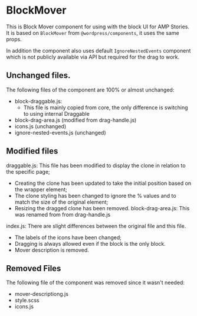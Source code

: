 BlockMover
============

This is Block Mover component for using with the block UI for AMP Stories.
It is based on `BlockMover` from `@wordpress/components`, it uses the same props.

In addition the component also uses default `IgnoreNestedEvents` component which is not publicly available via API but required for the drag to work.

## Unchanged files.

The following files of the component are 100% or almost unchanged:
- block-draggable.js:
  - This file is mainly copied from core, the only difference is switching to using internal Draggable
- block-drag-area.js (modified from drag-handle.js)
- icons.js (unchanged)
- ignore-nested-events.js (unchanged)

## Modified files
draggable.js: This file has been modified to display the clone in relation to the specific page;
- Creating the clone has been updated to take the initial position based on the wrapper element;
- The clone styling has been changed to ignore the % values and to match the size of the original element;
- Resizing the dragged clone has been removed.
block-drag-area.js: This was renamed from from drag-handle.js

index.js: There are slight differences between the original file and this file.
- The labels of the icons have been changed;
- Dragging is always allowed even if the block is the only block.
- Mover description is removed.


## Removed Files
The following file of the component was removed since it wasn't needed:
- mover-descriptiong.js
- style.scss
- icons.js
